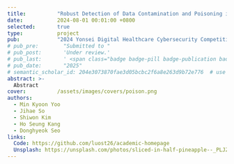 ```yaml
---
title:          "Robust Detection of Data Contamination and Poisoning in Medical Images"
date:           2024-08-01 00:01:00 +0800
selected:       true
type:           project
pub:            "2024 Yonsei Digital Healthcare Cybersecurity Competition"
# pub_pre:        "Submitted to "
# pub_post:       'Under review.'
# pub_last:       ' <span class="badge badge-pill badge-publication badge-success">Spotlight</span>'
# pub_date:       "2025"
# semantic_scholar_id: 204e3073870fae3d05bcbc2f6a8e263d9b72e776  # use this to retrieve citation count
abstract: >-
  Abstract
cover:          /assets/images/covers/poison.png
authors:
  - Min Kyoon Yoo
  - Jihae So
  - Shiwon Kim
  - Ho Seung Kang
  - Donghyeok Seo
links:
  Code: https://github.com/luost26/academic-homepage
  Unsplash: https://unsplash.com/photos/sliced-in-half-pineapple--_PLJZmHZzk
---
```

